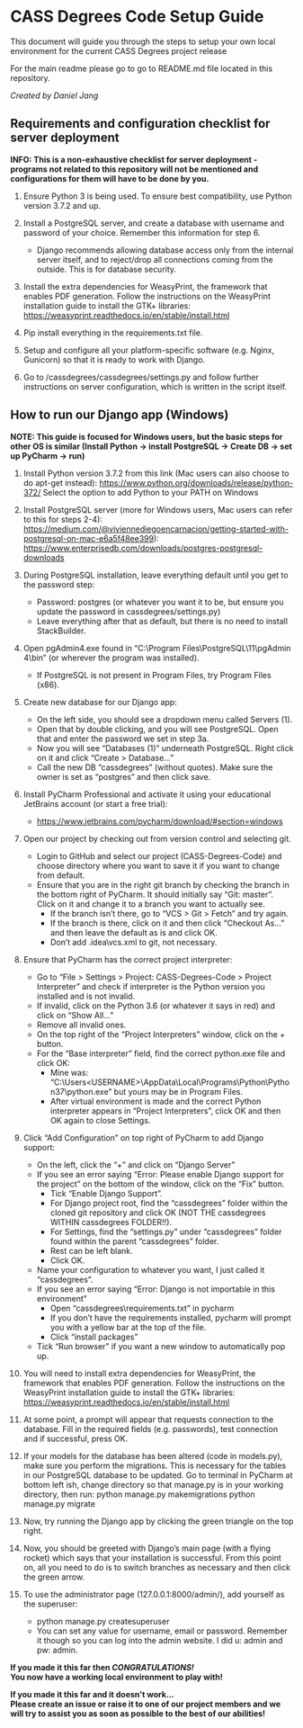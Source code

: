 # CASS Degrees Code Setup Guide
This document will guide you through the steps to setup your own local environment for the current CASS Degrees project release

For the main readme please go to go to README.md file located in this repository. 

*Created by Daniel Jang*

## Requirements and configuration checklist for server deployment

**INFO: This is a non-exhaustive checklist for server deployment - programs not related to this repository will not be mentioned and configurations for them will have to be done by you.**


1. Ensure Python 3 is being used. To ensure best compatibility, use Python version 3.7.2 and up.

2. Install a PostgreSQL server, and create a database with username and password of your choice. Remember this information for step 6.
   - Django recommends allowing database access only from the internal server itself, and to reject/drop all connections coming from the outside. This is for database security.

3. Install the extra dependencies for WeasyPrint, the framework that enables PDF generation. Follow the instructions on the WeasyPrint installation guide to install the GTK+ libraries: https://weasyprint.readthedocs.io/en/stable/install.html

4. Pip install everything in the requirements.txt file.

5. Setup and configure all your platform-specific software (e.g. Nginx, Gunicorn) so that it is ready to work with Django.

6. Go to /cassdegrees/cassdegrees/settings.py and follow further instructions on server configuration, which is written in the script itself.


## How to run our Django app (Windows)

**NOTE: This guide is focused for Windows users, but the basic steps for other OS is similar (Install Python -> install PostgreSQL -> Create DB -> set up PyCharm -> run)**



1. Install Python version 3.7.2 from this link (Mac users can also choose to do apt-get instead):
https://www.python.org/downloads/release/python-372/
Select the option to add Python to your PATH on Windows

2. Install PostgreSQL server (more for Windows users, Mac users can refer to this for steps 2-4): https://medium.com/@viviennediegoencarnacion/getting-started-with-postgresql-on-mac-e6a5f48ee399):
https://www.enterprisedb.com/downloads/postgres-postgresql-downloads

3. During PostgreSQL installation, leave everything default until you get to the password step:
    * Password: postgres (or whatever you want it to be, but ensure you update the password in cassdegrees/settings.py)
    * Leave everything after that as default, but there is no need to install StackBuilder.

4. Open pgAdmin4.exe found in “C:\Program Files\PostgreSQL\11\pgAdmin 4\bin” (or wherever the program was installed).
    * If PostgreSQL is not present in Program Files, try Program Files (x86).

5. Create new database for our Django app: 
    * On the left side, you should see a dropdown menu called Servers (1).
    * Open that by double clicking, and you will see PostgreSQL. Open that and enter the password we set in step 3a.
    * Now you will see “Databases (1)” underneath PostgreSQL. Right click on it and click “Create > Database…”
    * Call the new DB “cassdegrees” (without quotes). Make sure the owner is set as “postgres” and then click save.

6. Install PyCharm Professional and activate it using your educational JetBrains account (or start a free trial):
    * https://www.jetbrains.com/pycharm/download/#section=windows

7. Open our project by checking out from version control and selecting git.
    * Login to GitHub and select our project (CASS-Degrees-Code) and choose directory where you want to save it if you want to change from default.
    * Ensure that you are in the right git branch by checking the branch in the bottom right of PyCharm. It should initially say “Git: master”. Click on it and change it to a branch you want to actually see.
        - If the branch isn’t there, go to “VCS > Git > Fetch” and try again.
        - If the branch is there, click on it and then click “Checkout As...” and then leave the default as is and click OK.
        - Don’t add \.idea\vcs.xml to git, not necessary.

8. Ensure that PyCharm has the correct project interpreter:
    * Go to “File > Settings > Project: CASS-Degrees-Code > Project Interpreter” and check if interpreter is the Python version you installed and is not invalid.
    * If invalid, click on the Python 3.6 (or whatever it says in red) and click on “Show All…”
    * Remove all invalid ones.
    * On the top right of the “Project Interpreters” window, click on the + button.
    * For the “Base interpreter” field, find the correct python.exe file and click OK:
        - Mine was: “C:\Users\<USERNAME>\AppData\Local\Programs\Python\Python37\python.exe” but yours may be in Program Files.
        - After virtual environment is made and the correct Python interpreter appears in “Project Interpreters”, click OK and then OK again to close Settings.

9. Click “Add Configuration” on top right of PyCharm to add Django support:
    * On the left, click the “+” and click on “Django Server”
    * If you see an error saying “Error: Please enable Django support for the project” on the bottom of the window, click on the “Fix” button.
        - Tick “Enable Django Support”.
        - For Django project root, find the “cassdegrees” folder within the cloned git repository and click OK (NOT THE cassdegrees WITHIN cassdegrees FOLDER!!).
        - For Settings, find the “settings.py” under “cassdegrees” folder found within the parent “cassdegrees” folder.
        - Rest can be left blank.
        - Click OK.
    * Name your configuration to whatever you want, I just called it “cassdegrees”.
    * If you see an error saying “Error: Django is not importable in this environment”
        - Open  “cassdegrees\requirements.txt” in pycharm
        - If you don’t have the requirements installed, pycharm will prompt you with a yellow bar at the top of the file.
        - Click “install packages”
    * Tick “Run browser” if you want a new window to automatically pop up.

10. You will need to install extra dependencies for WeasyPrint, the framework that enables PDF generation. Follow the instructions on the WeasyPrint installation guide to install the GTK+ libraries: https://weasyprint.readthedocs.io/en/stable/install.html

11. At some point, a prompt will appear that requests connection to the database. Fill in the required fields (e.g. passwords), test connection and if successful, press OK.

12. If your models for the database has been altered (code in models.py), make sure you perform the migrations. This is necessary for the tables in our PostgreSQL database to be updated.
Go to terminal in PyCharm at bottom left ish, change directory so that manage.py is in your working directory, then run:
python manage.py makemigrations
python manage.py migrate

13. Now, try running the Django app by clicking the green triangle on the top right.

14. Now, you should be greeted with Django’s main page (with a flying rocket) which says that your installation is successful. From this point on, all you need to do is to switch branches as necessary and then click the green arrow.

15. To use the administrator page (127.0.0.1:8000/admin/), add yourself as the superuser:
    * python manage.py createsuperuser
    * You can set any value for username, email or password. Remember it though so you can log into the admin website. I did u: admin and pw: admin.

**If you made it this far then *CONGRATULATIONS!***     
**You now have a working local environment to play with!**

**If you made it this far and it doesn't work...**      
**Please create an issue or raise it to one of our project members and we will
try to assist you as soon as possible to the best of our abilities!**
